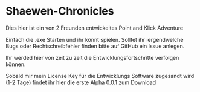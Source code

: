 ﻿
Shaewen-Chronicles
==================

Dies hier ist ein von 2 Freunden entwickeltes Point and Klick Adventure

Einfach die .exe Starten und ihr könnt spielen.
Solltet ihr iergendwelche Bugs oder Rechtschreibfehler finden bitte auf GitHub ein Issue anlegen.

Ihr werded hier von zeit zu zeit die Entwicklungsfortschritte verfolgen können.

Sobald mir mein License Key für die Entwicklungs Software zugesandt wird (1-2 Tage)
findet ihr hier die erste Alpha 0.0.1 zum Download